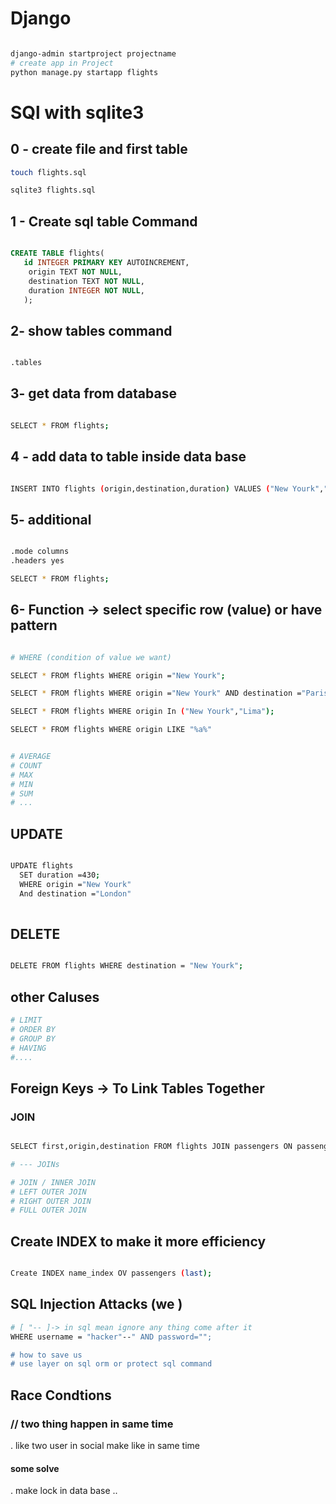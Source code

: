 # Django

```bash

django-admin startproject projectname
# create app in Project
python manage.py startapp flights


```


# SQl with sqlite3


## 0 - create file and first table
```bash
touch flights.sql

sqlite3 flights.sql
```


## 1 - Create sql table Command
```sql

CREATE TABLE flights(
   id INTEGER PRIMARY KEY AUTOINCREMENT,
    origin TEXT NOT NULL,
    destination TEXT NOT NULL,
    duration INTEGER NOT NULL,
   );

```

## 2- show tables command
```bash

.tables

```

## 3- get data from database
```bash

SELECT * FROM flights;

```

## 4 - add data to table inside data base
```bash

INSERT INTO flights (origin,destination,duration) VALUES ("New Yourk","London",415);

```

## 5- additional 
```bash

.mode columns
.headers yes

SELECT * FROM flights;

```

## 6- Function -> select specific row (value) or have pattern 
```bash

# WHERE (condition of value we want)

SELECT * FROM flights WHERE origin ="New Yourk";

SELECT * FROM flights WHERE origin ="New Yourk" AND destination ="Paris";

SELECT * FROM flights WHERE origin In ("New Yourk","Lima");

SELECT * FROM flights WHERE origin LIKE "%a%"


# AVERAGE
# COUNT
# MAX
# MIN
# SUM
# ...

```

## UPDATE
```bash

UPDATE flights
  SET duration =430;
  WHERE origin ="New Yourk"
  And destination ="London"
  
```

## DELETE
```bash

DELETE FROM flights WHERE destination = "New Yourk";


```

## other Caluses

```bash
# LIMIT
# ORDER BY
# GROUP BY
# HAVING
#....

```


## Foreign Keys -> To Link Tables Together
### JOIN
```bash

SELECT first,origin,destination FROM flights JOIN passengers ON passengers.flight_id = flight_id

# --- JOINs

# JOIN / INNER JOIN 
# LEFT OUTER JOIN
# RIGHT OUTER JOIN
# FULL OUTER JOIN

```


## Create INDEX to make it more efficiency
```bash

Create INDEX name_index OV passengers (last);

```


## SQL Injection Attacks (we )
```bash
# [ "-- ]-> in sql mean ignore any thing come after it 
WHERE username = "hacker"--" AND password="";

# how to save us 
# use layer on sql orm or protect sql command

```

## Race Condtions 
### // two thing happen in same time
. like two user in social make like in same time 
#### some solve
. make lock in data base .. 

```bash



```
